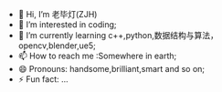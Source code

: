 - 👋 Hi, I’m 老毕灯(ZJH)
- 👀 I’m interested in coding;
- 🌱 I’m currently learning c++,python,数据结构与算法，opencv,blender,ue5;
- 📫 How to reach me :Somewhere in earth;
- 😄 Pronouns: handsome,brilliant,smart and so on;
- ⚡ Fun fact: ...

<!---
newbigdeng/newbigdeng is a ✨ special ✨ repository because its `README.md` (this file) appears on your GitHub profile.
You can click the Preview link to take a look at your changes.
--->
